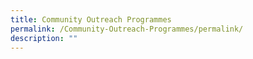 ```yaml
---
title: Community Outreach Programmes
permalink: /Community-Outreach-Programmes/permalink/
description: ""
---
```

